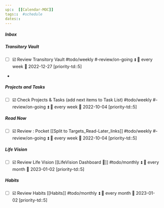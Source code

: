 ```yaml
---
up::  [[Calendar-MOC]]
tags::  #schedule 
dates::  
---
```



##### Inbox

##### Transitory Vault
- [ ] ☑️  Review Transitory Vault #todo/weekly #-review/on-going ⏫ 🔁 every week 📅 2022-12-27 [priority-td::5]
- 
  
##### Projects and Tasks
- [ ] ☑️  Check Projects & Tasks (add next items to Task List) #todo/weekly  #-review/on-going ⏫ 🔁 every week 📅 2022-10-04 [priority-td::5]


##### Read Now
- [ ] ☑️  Review : Pocket [[Split to Targets_Read-Later_links]] #todo/weekly   #-review/on-going ⏫ 🔁 every week 📅 2022-10-04 [priority-td::5]


##### Life Vision
- [ ] ☑️  Review Life Vision [[LifeVision Dashboard 🚥]] #todo/monthly  ⏫ 🔁 every month 📅 2023-01-02 [priority-td::5]


##### Habits
- [ ] ☑️  Review Habits [[Habits]] #todo/monthly  ⏫ 🔁 every month 📅 2023-01-02 [priority-td::5]



